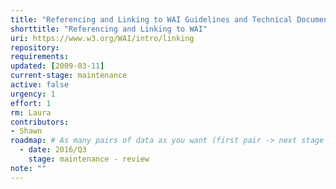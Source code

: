 ```yaml
---
title: "Referencing and Linking to WAI Guidelines and Technical Documents"
shorttitle: "Referencing and Linking to WAI"
uri: https://www.w3.org/WAI/intro/linking
repository: 
requirements: 
updated: [2009-03-11]
current-stage: maintenance
active: false
urgency: 1
effort: 1
rm: Laura
contributors:
- Shawn
roadmap: # As many pairs of data as you want (first pair -> next stage in the tool)
  - date: 2016/Q3
    stage: maintenance - review
note: ""
---
```

